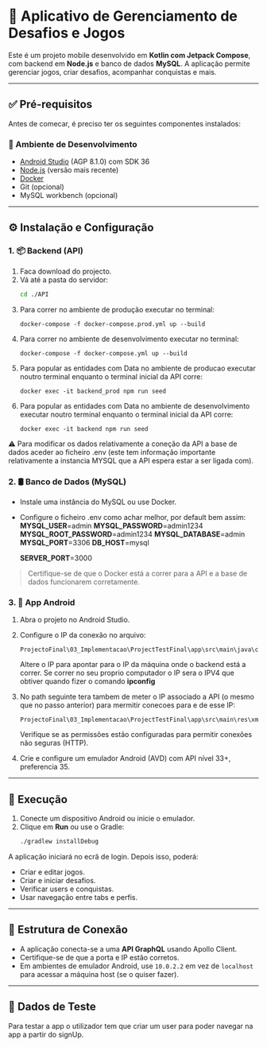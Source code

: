 
# 📱 Aplicativo de Gerenciamento de Desafios e Jogos

Este é um projeto mobile desenvolvido em **Kotlin com Jetpack Compose**, com backend em **Node.js** e banco de dados **MySQL**. A aplicação permite gerenciar jogos, criar desafios, acompanhar conquistas e mais.

---

## ✅ Pré-requisitos

Antes de comecar, é preciso ter os seguintes componentes instalados:

### 🔧 Ambiente de Desenvolvimento

- [Android Studio](https://developer.android.com/studio) (AGP 8.1.0) com SDK 36
- [Node.js](https://nodejs.org/en) (versão mais recente)
- [Docker](https://www.docker.com/)
- Git (opcional)
- MySQL workbench (opcional)

---

## ⚙️ Instalação e Configuração

### 1. 📦 Backend (API)

1. Faca download do projecto.
2. Vá até a pasta do servidor:
   ```bash
   cd ./API
3. Para correr no ambiente de produção executar no terminal:
   ```
   docker-compose -f docker-compose.prod.yml up --build   

   ```
4. Para correr no ambiente de desenvolvimento executar no terminal:
   ```
   docker-compose -f docker-compose.yml up --build   

   ```
5. Para popular as entidades com Data no ambiente de producao executar noutro terminal enquanto o terminal inicial da API corre:
   ```
   docker exec -it backend_prod npm run seed
   ```
6. Para popular as entidades com Data no ambiente de desenvolvimento executar noutro terminal enquanto o terminal inicial da API corre:
   ```
   docker exec -it backend npm run seed
   ```

⚠️ Para modificar os dados relativamente a coneção da API a base de dados aceder ao ficheiro .env (este tem informação importante relativamente a instancia MYSQL que a API espera estar a ser ligada com).

### 2. 🛢️ Banco de Dados (MySQL)

- Instale uma instância do MySQL ou use Docker.
- Configure o ficheiro .env como achar melhor, por default bem assim:
   **MYSQL_USER**=admin
   **MYSQL_PASSWORD**=admin1234
   **MYSQL_ROOT_PASSWORD**=admin1234
   **MYSQL_DATABASE**=admin
   **MYSQL_PORT**=3306
   **DB_HOST**=mysql

   **SERVER_PORT**=3000

> Certifique-se de que o Docker está a correr para a API e a base de dados funcionarem corretamente.

### 3. 🤖 App Android

1. Abra o projeto no Android Studio.
2. Configure o IP da conexão no arquivo:

   ```
   ProjectoFinal\03_Implementacao\ProjectTestFinal\app\src\main\java\com\example\projecttest\AppConfig.kt
   ```

   Altere o IP para apontar para o IP da máquina onde o backend está a correr. Se correr no seu proprio computador o IP sera o IPV4 que obtiver quando fizer o comando **ipconfig**

3. No path seguinte tera tambem de meter o IP associado a API (o mesmo que no passo anterior) para mermitir conecoes para e de esse IP:
   ```
   ProjectoFinal\03_Implementacao\ProjectTestFinal\app\src\main\res\xml\network_security_config.xml
   ```

   Verifique se as permissões estão configuradas para permitir conexões não seguras (HTTP).

4. Crie e configure um emulador Android (AVD) com API nível 33+, preferencia 35.

---

## 🚀 Execução

1. Conecte um dispositivo Android ou inicie o emulador.
2. Clique em **Run** ou use o Gradle:
   ```bash
   ./gradlew installDebug
   ```

A aplicação iniciará no ecrã de login. Depois isso, poderá:

- Criar e editar jogos.
- Criar e iniciar desafios.
- Verificar users e conquistas.
- Usar navegação entre tabs e perfis.

---

## 📶 Estrutura de Conexão

- A aplicação conecta-se a uma **API GraphQL** usando Apollo Client.
- Certifique-se de que a porta e IP estão corretos.
- Em ambientes de emulador Android, use `10.0.2.2` em vez de `localhost` para acessar a máquina host (se o quiser fazer).

---

## 🧪 Dados de Teste

Para testar a app o utilizador tem que criar um user para poder navegar na app a partir do signUp.
